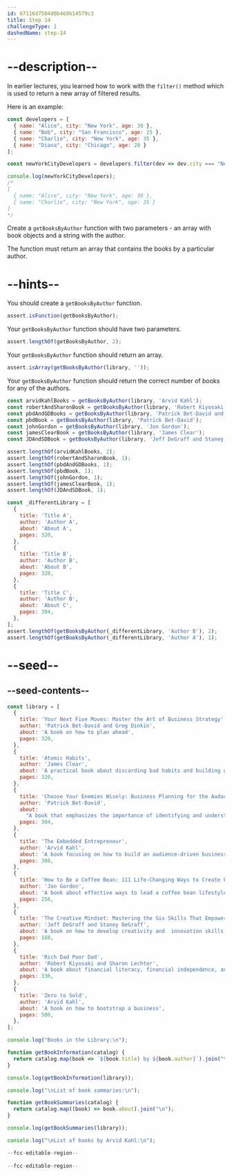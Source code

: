 ```yaml
---
id: 67116d7584d0b469b14579c3
title: Step 14
challengeType: 1
dashedName: step-14
---
```


# --description--

In earlier lectures, you learned how to work with the `filter()` method which is used to return a new array of filtered results.

Here is an example:

```js
const developers = [
  { name: "Alice", city: "New York", age: 30 },
  { name: "Bob", city: "San Francisco", age: 25 },
  { name: "Charlie", city: "New York", age: 35 },
  { name: "Diana", city: "Chicago", age: 28 }
];

const newYorkCityDevelopers = developers.filter(dev => dev.city === "New York");

console.log(newYorkCityDevelopers);
/*
[
  { name: "Alice", city: "New York", age: 30 },
  { name: "Charlie", city: "New York", age: 35 }
]
*/
```

Create a `getBooksByAuthor` function with two parameters - an array with book objects and a string with the author.

The function must return an array that contains the books by a particular author.

# --hints--

You should create a `getBooksByAuthor` function.

```js
assert.isFunction(getBooksByAuthor);
```

Your `getBooksByAuthor` function should have two parameters.

```js
assert.lengthOf(getBooksByAuthor, 2);
```

Your `getBooksByAuthor` function should return an array.

```js
assert.isArray(getBooksByAuthor(library, ''));
```

Your `getBooksByAuthor` function should return the correct number of books for any of the authors.

```js
const arvidKahlBooks = getBooksByAuthor(library, 'Arvid Kahl');
const robertAndSharonBook = getBooksByAuthor(library, 'Robert Kiyosaki and Sharon Lechter');
const pbdAndGDBooks = getBooksByAuthor(library, 'Patrick Bet-David and Greg Dinkin');
const pbdBook = getBooksByAuthor(library, 'Patrick Bet-David');
const johnGordon = getBooksByAuthor(library, 'Jon Gordon');
const jamesClearBook = getBooksByAuthor(library, 'James Clear');
const JDAndSDBook = getBooksByAuthor(library, 'Jeff DeGraff and Staney DeGraff');

assert.lengthOf(arvidKahlBooks, 2);
assert.lengthOf(robertAndSharonBook, 1);
assert.lengthOf(pbdAndGDBooks, 1);
assert.lengthOf(pbdBook, 1);
assert.lengthOf(johnGordon, 1);
assert.lengthOf(jamesClearBook, 1);
assert.lengthOf(JDAndSDBook, 1);

const _differentLibrary = [
  {
    title: 'Title A',
    author: 'Author A',
    about: 'About A',
    pages: 320,
  },
  {
    title: 'Title B',
    author: 'Author B',
    about: 'About B',
    pages: 320,
  },
  {
    title: 'Title C',
    author: 'Author B',
    about: 'About C',
    pages: 304,
  },
];
assert.lengthOf(getBooksByAuthor(_differentLibrary, 'Author B'), 2);
assert.lengthOf(getBooksByAuthor(_differentLibrary, 'Author A'), 1);
```

# --seed--

## --seed-contents--

```js
const library = [
  {
    title: 'Your Next Five Moves: Master the Art of Business Strategy',
    author: 'Patrick Bet-David and Greg Dinkin',
    about: 'A book on how to plan ahead',
    pages: 320,
  },
  {
    title: 'Atomic Habits',
    author: 'James Clear',
    about: 'A practical book about discarding bad habits and building good ones',
    pages: 320,
  },
  {
    title: 'Choose Your Enemies Wisely: Business Planning for the Audacious Few',
    author: 'Patrick Bet-David',
    about:
      "A book that emphasizes the importance of identifying and understanding one's adversaries to succeed in the business world",
    pages: 304,
  },
  {
    title: 'The Embedded Entrepreneur',
    author: 'Arvid Kahl',
    about: 'A book focusing on how to build an audience-driven business',
    pages: 308,
  },
  {
    title: 'How to Be a Coffee Bean: 111 Life-Changing Ways to Create Positive Change',
    author: 'Jon Gordon',
    about: 'A book about effective ways to lead a coffee bean lifestyle',
    pages: 256,
  },
  {
    title: 'The Creative Mindset: Mastering the Six Skills That Empower Innovation',
    author: 'Jeff DeGraff and Staney DeGraff',
    about: 'A book on how to develop creativity and  innovation skills',
    pages: 168,
  },
  {
    title: 'Rich Dad Poor Dad',
    author: 'Robert Kiyosaki and Sharon Lechter',
    about: 'A book about financial literacy, financial independence, and building wealth. ',
    pages: 336,
  },
  {
    title: 'Zero to Sold',
    author: 'Arvid Kahl',
    about: 'A book on how to bootstrap a business',
    pages: 500,
  },
];

console.log("Books in the Library:\n");

function getBookInformation(catalog) {
  return catalog.map(book => `${book.title} by ${book.author}`).join("\n");
}

console.log(getBookInformation(library));

console.log("\nList of book summaries:\n");

function getBookSummaries(catalog) {
  return catalog.map((book) => book.about).join("\n");
}

console.log(getBookSummaries(library));

console.log("\nList of books by Arvid Kahl:\n");

--fcc-editable-region--
  
--fcc-editable-region--
```
